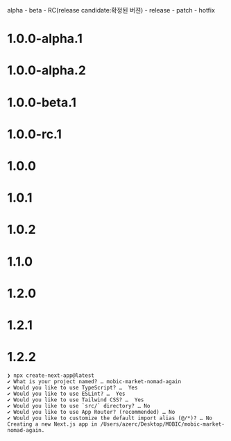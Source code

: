 alpha - beta - RC(release candidate:확정된 버젼) - release - patch - hotfix

# 1.0.0-alpha.1

# 1.0.0-alpha.2

# 1.0.0-beta.1

# 1.0.0-rc.1

# 1.0.0

# 1.0.1

# 1.0.2

# 1.1.0

# 1.2.0

# 1.2.1

# 1.2.2

```
❯ npx create-next-app@latest
✔ What is your project named? … mobic-market-nomad-again
✔ Would you like to use TypeScript? …  Yes
✔ Would you like to use ESLint? …  Yes
✔ Would you like to use Tailwind CSS? …  Yes
✔ Would you like to use `src/` directory? … No
✔ Would you like to use App Router? (recommended) … No
✔ Would you like to customize the default import alias (@/*)? … No
Creating a new Next.js app in /Users/azerc/Desktop/MOBIC/mobic-market-nomad-again.
```
